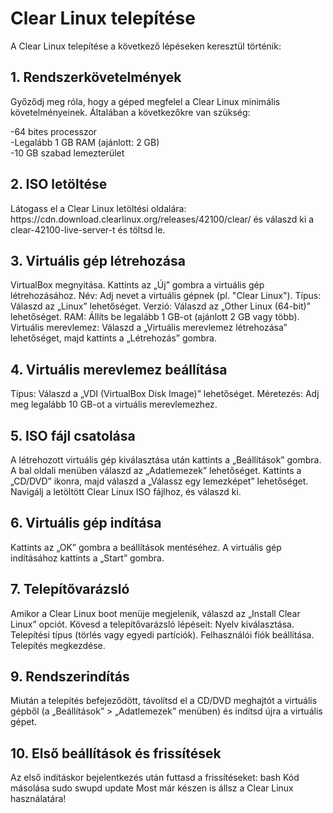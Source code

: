 <h1>Clear Linux telepítése</h1>
A Clear Linux telepítése a következő lépéseken keresztül történik:

<h2>1. Rendszerkövetelmények</h2>
Győződj meg róla, hogy a géped megfelel a Clear Linux minimális követelményeinek. Általában a következőkre van szükség:

-64 bites processzor<br>
-Legalább 1 GB RAM (ajánlott: 2 GB)<br>
-10 GB szabad lemezterület<br>

<h2>2. ISO letöltése</h2>
Látogass el a Clear Linux letöltési oldalára: https://cdn.download.clearlinux.org/releases/42100/clear/ és válaszd ki a clear-42100-live-server-t és töltsd le.
<h2>3. Virtuális gép létrehozása</h2>
VirtualBox megnyitása.
Kattints az „Új” gombra a virtuális gép létrehozásához.
Név: Adj nevet a virtuális gépnek (pl. "Clear Linux").
Típus: Válaszd az „Linux” lehetőséget.
Verzió: Válaszd az „Other Linux (64-bit)” lehetőséget.
RAM: Állíts be legalább 1 GB-ot (ajánlott 2 GB vagy több).
Virtuális merevlemez: Válaszd a „Virtuális merevlemez létrehozása” lehetőséget, majd kattints a „Létrehozás” gombra.
<h2>4. Virtuális merevlemez beállítása</h2>
Típus: Válaszd a „VDI (VirtualBox Disk Image)” lehetőséget.
Méretezés: Adj meg legalább 10 GB-ot a virtuális merevlemezhez.
<h2>5. ISO fájl csatolása</h2>
A létrehozott virtuális gép kiválasztása után kattints a „Beállítások” gombra.
A bal oldali menüben válaszd az „Adatlemezek” lehetőséget.
Kattints a „CD/DVD” ikonra, majd válaszd a „Válassz egy lemezképet” lehetőséget.
Navigálj a letöltött Clear Linux ISO fájlhoz, és válaszd ki.
<h2>6. Virtuális gép indítása</h2>
Kattints az „OK” gombra a beállítások mentéséhez.
A virtuális gép indításához kattints a „Start” gombra.
<h2>7. Telepítővarázsló</h2>
Amikor a Clear Linux boot menüje megjelenik, válaszd az „Install Clear Linux” opciót.
Kövesd a telepítővarázsló lépéseit:
Nyelv kiválasztása.
Telepítési típus (törlés vagy egyedi partíciók).
Felhasználói fiók beállítása.
Telepítés megkezdése.

<h2>9. Rendszerindítás</h2>
Miután a telepítés befejeződött, távolítsd el a CD/DVD meghajtót a virtuális gépből (a „Beállítások” > „Adatlemezek” menüben) és indítsd újra a virtuális gépet.
<h2>10. Első beállítások és frissítések</h2>
Az első indításkor bejelentkezés után futtasd a frissítéseket:
bash
Kód másolása
sudo swupd update
Most már készen is állsz a Clear Linux használatára!



